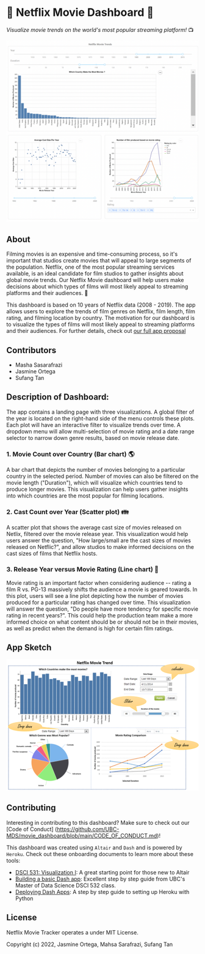 # :movie_camera: Netflix Movie Dashboard :movie_camera:
*Visualize movie trends on the world's most popular streaming platform!*  :tv:

![Dashboard Overview](image/dash-overview.png "Dashboard Overview")

## About

Filming movies is an expensive and time-consuming process, so it's important that studios create movies that will appeal to large segments of the population. Netflix, one of the most popular streaming services available, is an ideal candidate for film studios to gather insights about global movie trends. Our Netflix Movie dashboard will help users make decisions about which types of films will most likely appeal to streaming platforms and their audiences. :tada:

This dashboard is based on 10 years of Netflix data (2008 - 2019). The app allows users to explore the trends of film genres on Netflix, film length, film rating, and filming location by country. The motivation for our dashboard is to visualize the types of films will most likely appeal to streaming platforms and their audiences. For further details, check out [our full app proposal](https://github.com/UBC-MDS/movie_dashboard/blob/main/Proposal.md)

## Contributors
- Masha Sasarafrazi
- Jasmine Ortega
- Sufang Tan

## Description of Dashboard: 
The app contains a landing page with three visualizations. A global filter of the year is located on the right-hand side of the menu controls these plots. Each plot will have an interactive filter to visualize trends over time. A dropdown menu will allow multi-selection of movie rating and a date range selector to narrow down genre results, based on movie release date.

### 1. Movie Count over Country (Bar chart) :earth_americas:

A bar chart that depicts the number of movies belonging to a particular country in the selected period. Number of movies can also be filtered on the movie length ("Duration"), which will visualize which countries tend to produce longer movies. This visualization can help users gather insights into which countries are the most popular for filming locations. 

### 2. Cast Count over Year (Scatter plot) :family:

A scatter plot that shows the average cast size of movies released on Netlix, filtered over the movie release year. This visualization would help users answer the question, "How large/small are the cast sizes of movies released on Netflic?", and allow studios to make informed decisions on the cast sizes of films that Netflix hosts. 

### 3. Release Year versus Movie Rating (Line chart) :calendar:

Movie rating is an important factor when considering audience -- rating a film R vs. PG-13 massively shifts the audience a movie is geared towards. In this plot, users will see a line plot depicting how the number of movies produced for a particular rating has changed over time. This visualization will answer the question, "Do people have more tendency for specific movie rating in recent years?". This could help the production team make a more informed choice on what content should be or should not be in their movies, as well as predict when the demand is high for certain film ratings. 

## App Sketch

![sketch of the app](image/sketch.png "App Sketch")

## Contributing 

Interesting in contributing to this dashboard? Make sure to check out our [Code of Conduct] (https://github.com/UBC-MDS/movie_dashboard/blob/main/CODE_OF_CONDUCT.md)!

This dashboard was created using `Altair` and `Dash` and is powered by `Heroku`. Check out these onboarding documents to learn more about these tools:

- [DSCI 531: Visualization I](https://pages.github.ubc.ca/mds-2021-22/DSCI_531_viz-1_students/intro.html): A great starting point for those new to Altair
- [Building a basic Dash app](https://pages.github.ubc.ca/mds-2021-22/DSCI_532_viz-2_students/materials/lectures/2-building-a-basic-dash-app.html): Excellent step by step guide from UBC's Master of Data Science DSCI 532 class.
- [Deploying Dash Apps](https://dash.plotly.com/deployment): A step by step guide to setting up Heroku with Python

## License 

Netflix Movie Tracker operates a under MIT License. 

Copyright (c) 2022, Jasmine Ortega, Mahsa Sarafrazi, Sufang Tan
